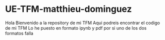 # UE-TFM-matthieu-dominguez

Hola Bienvenido a la repository de mi TFM
Aqui podreis encontrar el codigo de mi TFM
Lo he puesto en formato ipynb y pdf por si uno de los dos formatos falla

